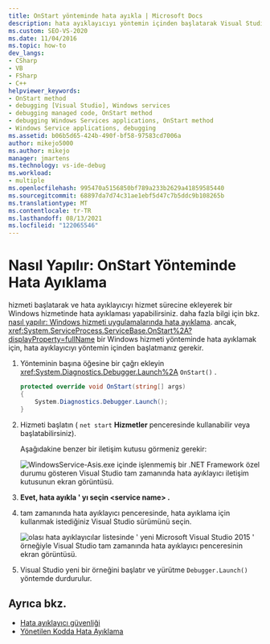 ```yaml
---
title: OnStart yönteminde hata ayıkla | Microsoft Docs
description: hata ayıklayıcıyı yöntemin içinden başlatarak Visual Studio bir Windows hizmetinin OnStart yönteminde hata ayıklamanın nasıl yapılacağını öğrenin.
ms.custom: SEO-VS-2020
ms.date: 11/04/2016
ms.topic: how-to
dev_langs:
- CSharp
- VB
- FSharp
- C++
helpviewer_keywords:
- OnStart method
- debugging [Visual Studio], Windows services
- debugging managed code, OnStart method
- debugging Windows Services applications, OnStart method
- Windows Service applications, debugging
ms.assetid: b06b5d65-424b-490f-bf58-97583cd7006a
author: mikejo5000
ms.author: mikejo
manager: jmartens
ms.technology: vs-ide-debug
ms.workload:
- multiple
ms.openlocfilehash: 995470a5156850bf789a233b2629a41859585440
ms.sourcegitcommit: 68897da7d74c31ae1ebf5d47c7b5ddc9b108265b
ms.translationtype: MT
ms.contentlocale: tr-TR
ms.lasthandoff: 08/13/2021
ms.locfileid: "122065546"
---
```

# <a name="how-to-debug-the-onstart-method"></a>Nasıl Yapılır: OnStart Yönteminde Hata Ayıklama
hizmeti başlatarak ve hata ayıklayıcıyı hizmet sürecine ekleyerek bir Windows hizmetinde hata ayıklaması yapabilirsiniz. daha fazla bilgi için bkz. [nasıl yapılır: Windows hizmeti uygulamalarında hata ayıklama](/dotnet/framework/windows-services/how-to-debug-windows-service-applications). ancak, <xref:System.ServiceProcess.ServiceBase.OnStart%2A?displayProperty=fullName> bir Windows hizmeti yönteminde hata ayıklamak için, hata ayıklayıcıyı yöntemin içinden başlatmanız gerekir.

1. Yönteminin başına öğesine bir çağrı ekleyin <xref:System.Diagnostics.Debugger.Launch%2A> `OnStart()` .

    ```csharp
    protected override void OnStart(string[] args)
    {
        System.Diagnostics.Debugger.Launch();
    }
    ```

2. Hizmeti başlatın ( `net start` **Hizmetler** penceresinde kullanabilir veya başlatabilirsiniz).

    Aşağıdakine benzer bir iletişim kutusu görmeniz gerekir:

    ![WindowsService-Asis.exe içinde işlenmemiş bir .NET Framework özel durumu gösteren Visual Studio tam zamanında hata ayıklayıcı iletişim kutusunun ekran görüntüsü.](../debugger/media/onstartdebug.png)

3. **Evet, hata ayıkla ' yı seçin \<service name> .**

4. tam zamanında hata ayıklayıcı penceresinde, hata ayıklama için kullanmak istediğiniz Visual Studio sürümünü seçin.

    ![olası hata ayıklayıcılar listesinde ' yeni Microsoft Visual Studio 2015 ' örneğiyle Visual Studio tam zamanında hata ayıklayıcı penceresinin ekran görüntüsü.](../debugger/media/justintimedebugger.png)

5. Visual Studio yeni bir örneğini başlatır ve yürütme `Debugger.Launch()` yöntemde durdurulur.

## <a name="see-also"></a>Ayrıca bkz.
- [Hata ayıklayıcı güvenliği](../debugger/debugger-security.md)
- [Yönetilen Kodda Hata Ayıklama](../debugger/debugging-managed-code.md)
